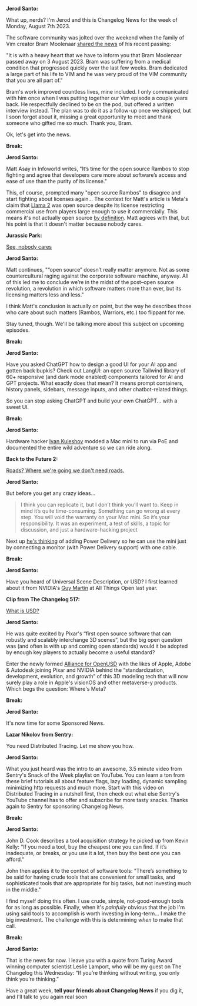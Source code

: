 **Jerod Santo:**

What up, nerds? I'm Jerod and this is Changelog News for the week of Monday, August 7th 2023.

The software community was jolted over the weekend when the family of Vim creator Bram Moolenaar [shared the news](https://groups.google.com/g/vim_announce/c/tWahca9zkt4?pli=1) of his recent passing:

"It is with a heavy heart that we have to inform you that Bram Moolenaar passed away on 3 August 2023. Bram was suffering from a medical condition that progressed quickly over the last few weeks.  Bram dedicated a large part of his life to VIM and he was very proud of the VIM community that you are all part of."

Bram's work improved countless lives, mine included. I only communicated with him once when I was putting together our Vim episode a couple years back. He respectfully declined to be on the pod, but offered a written interview instead. The plan was to do it as a follow-up once we shipped, but I soon forgot about it, missing a great opportunity to meet and thank someone who gifted me so much. Thank you, Bram.

Ok, let's get into the news.

**Break:**

**Jerod Santo:**

Matt Asay in Infoworld writes, "It’s time for the open source Rambos to stop fighting and agree that developers care more about software’s access and ease of use than the purity of its license."

This, of course, prompted many "open source Rambos" to disagree and start fighting about licenses again... The context for Matt's article is Meta's claim that [Llama 2](https://ai.meta.com/llama/) was open source despite its license restricting commercial use from players large enough to use it commercially. This means it's not actually open source [by definition](https://opensource.org/osd/). Matt agrees with that, but his point is that it doesn't matter because nobody cares.

**Jurassic Park:**

[See, nobody cares](https://www.youtube.com/watch?v=WohcOQZBJas)

**Jerod Santo:**

Matt continues, "“open source” doesn’t really matter anymore. Not as some countercultural raging against the corporate software machine, anyway. All of this led me to conclude we’re in the midst of the post–open source revolution, a revolution in which software matters more than ever, but its licensing matters less and less."

I think Matt's conclusion is actually on point, but the way he describes those who care about such matters (Rambos, Warriors, etc.) too flippant for me.

Stay tuned, though. We'll be talking more about this subject on upcoming episodes.

**Break:**

**Jerod Santo:**

Have you asked ChatGPT how to design a good UI for your AI app and gotten back bupkis? Check out LangUI: an open source Tailwind library of 60+ responsive (and dark mode enabled) components tailored for AI and GPT projects. What exactly does that mean? It means prompt containers, history panels, sidebars, message inputs, and other chatbot-related things.

So you can stop asking ChatGPT and build your own ChatGPT... with a sweet UI.

**Break:**

**Jerod Santo:**

Hardware hacker [Ivan Kuleshov](https://twitter.com/Merocle) modded a Mac mini to run via PoE and documented the entire wild adventure so we can ride along.

**Back to the Future 2:**

[Roads? Where we're going we don't need roads.](https://www.youtube.com/watch?v=fCjsUxbNmIs)

**Jerod Santo:**

But before you get any crazy ideas...

> I think you can replicate it, but I don’t think you’ll want to. Keep in mind it’s quite time-consuming. Something can go wrong at every step. You will void the warranty on your Mac mini. So it’s your responsibility. It was an experiment, a test of skills, a topic for discussion, and just a hardware-hacking project

Next up [he's thinking](https://twitter.com/Merocle/status/1687087342526373889) of adding Power Delivery so he can use the mini just by connecting a monitor (with Power Delivery support) with one cable.

**Break:**

**Jerod Santo:**

Have you heard of Universal Scene Description, or USD? I first learned about it from NVIDIA's [Guy Martin](https://changelog.fm/517) at All Things Open last year.

**Clip from The Changelog 517:**

[What is USD?](https://changelog.com/podcast/517#t=2822)

**Jerod Santo:**

He was quite excited by Pixar's “first open source software that can robustly and scalably interchange 3D scenes”, but the big open question was (and often is with up and coming open standards) would it be adopted by enough key players to actually become a useful standard?

Enter the newly formed [Alliance for OpenUSD](https://aousd.org) with the likes of Apple, Adobe & Autodesk joining Pixar and NVIDIA behind the “standardization, development, evolution, and growth” of this 3D modeling tech that will now surely play a role in Apple's visionOS and other metaverse-y products. Which begs the question: Where's Meta?

**Break:**

**Jerod Santo:**

It's now time for some Sponsored News.

**Lazar Nikolov from Sentry:**

You need Distributed Tracing. Let me show you how.

**Jerod Santo:**

What you just heard was the intro to an awesome, 3.5 minute video from Sentry's Snack of the Week playlist on YouTube. You can learn a ton from these brief tutorials all about feature flags, lazy loading, dynamic sampling minimizing http requests and much more. Start with this video on Distributed Tracing in a nutshell first, then check out what else Sentry's YouTube channel has to offer and subscribe for more tasty snacks. Thanks again to Sentry for sponsoring Changelog News.

**Break:**

**Jerod Santo:**

John D. Cook describes a tool acquisition strategy he picked up from Kevin Kelly: "If you need a tool, buy the cheapest one you can find. If it’s inadequate, or breaks, or you use it a lot, then buy the best one you can afford."

John then applies it to the context of software tools: "There’s something to be said for having crude tools that are convenient for small tasks, and sophisticated tools that are appropriate for big tasks, but not investing much in the middle."

I find myself doing this often. I use crude, simple, not-good-enough tools for as long as possible. Finally, when it's _painfully_ obvious that the job I'm using said tools to accomplish is worth investing in long-term... I make the big investment. The challenge with this is determining _when_ to make that call.

**Break:**

**Jerod Santo:**

That is the news for now. I leave you with a quote from Turing Award winning computer scientist Leslie Lamport, who will be my guest on The Changelog this Wednesday: “If you’re thinking without writing, you only think you’re thinking.”

Have a great week, **tell your friends about Changelog News** if you dig it, and I'll talk to you again real soon
